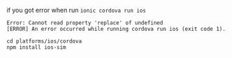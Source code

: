 if you got error when run `ionic cordova run ios`

```
Error: Cannot read property 'replace' of undefined
[ERROR] An error occurred while running cordova run ios (exit code 1).
```

```
cd platforms/ios/cordova
npm install ios-sim
```

